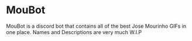 # MouBot
MouBot is a discord bot that contains all of the best Jose Mourinho GIFs in one place. Names and Descriptions are very much W.I.P
